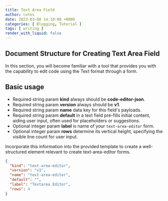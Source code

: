 ```yaml
---
title: Text Area Field
author: cotes
date: 2023-03-08 14:10:00 +0800
categories: [ Blogging, Tutorial ]
tags: [ writing ]
render_with_liquid: false
---
```


## Document Structure for Creating Text Area Field

In this section, you will become familiar with a tool that provides you with the capability to edit code using the Text
format through a form.

## Basic usage

- Required string param **kind** always should be **code-editor-json**.
- Required string param **version** always should be **v1**.
- Required string param **name** data key for this field's payloads.
- Required string param **default** in a text field pre-fills initial content, aiding user input, often used for
  placeholders or suggestions.
- Optional integer param **label** is name of your `text-area-editor` form.
- Optional integer param **rows** determine its vertical height, specifying the visible line count for user input.

Incorporate this information into the provided template to create a well-structured element relevant to create
text-area-editor forms.

```json
{
  "kind": "text-area-editor",
  "version": "v1",
  "name": "text-area-editor",
  "default": "",
  "label": "Textarea Editor",
  "rows": 4
}
```




